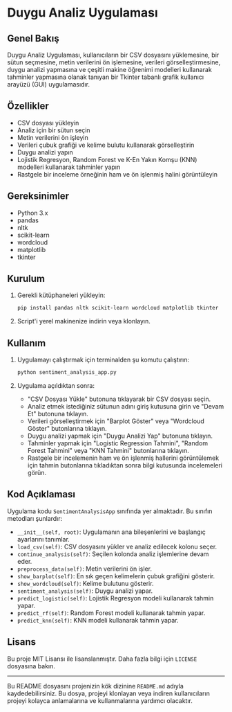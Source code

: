 # Duygu Analiz Uygulaması

## Genel Bakış
Duygu Analiz Uygulaması, kullanıcıların bir CSV dosyasını yüklemesine, bir sütun seçmesine, metin verilerini ön işlemesine, verileri görselleştirmesine, duygu analizi yapmasına ve çeşitli makine öğrenimi modelleri kullanarak tahminler yapmasına olanak tanıyan bir Tkinter tabanlı grafik kullanıcı arayüzü (GUI) uygulamasıdır.

## Özellikler
- CSV dosyası yükleyin
- Analiz için bir sütun seçin
- Metin verilerini ön işleyin
- Verileri çubuk grafiği ve kelime bulutu kullanarak görselleştirin
- Duygu analizi yapın
- Lojistik Regresyon, Random Forest ve K-En Yakın Komşu (KNN) modelleri kullanarak tahminler yapın
- Rastgele bir inceleme örneğinin ham ve ön işlenmiş halini görüntüleyin

## Gereksinimler
- Python 3.x
- pandas
- nltk
- scikit-learn
- wordcloud
- matplotlib
- tkinter

## Kurulum
1. Gerekli kütüphaneleri yükleyin:
    ```bash
    pip install pandas nltk scikit-learn wordcloud matplotlib tkinter
    ```

2. Script'i yerel makinenize indirin veya klonlayın.

## Kullanım
1. Uygulamayı çalıştırmak için terminalden şu komutu çalıştırın:
    ```bash
    python sentiment_analysis_app.py
    ```

2. Uygulama açıldıktan sonra:
    - "CSV Dosyası Yükle" butonuna tıklayarak bir CSV dosyası seçin.
    - Analiz etmek istediğiniz sütunun adını giriş kutusuna girin ve "Devam Et" butonuna tıklayın.
    - Verileri görselleştirmek için "Barplot Göster" veya "Wordcloud Göster" butonlarına tıklayın.
    - Duygu analizi yapmak için "Duygu Analizi Yap" butonuna tıklayın.
    - Tahminler yapmak için "Logistic Regression Tahmini", "Random Forest Tahmini" veya "KNN Tahmini" butonlarına tıklayın.
    - Rastgele bir incelemenin ham ve ön işlenmiş hallerini görüntülemek için tahmin butonlarına tıkladıktan sonra bilgi kutusunda incelemeleri görün.

## Kod Açıklaması
Uygulama kodu `SentimentAnalysisApp` sınıfında yer almaktadır. Bu sınıfın metodları şunlardır:
- `__init__(self, root)`: Uygulamanın ana bileşenlerini ve başlangıç ayarlarını tanımlar.
- `load_csv(self)`: CSV dosyasını yükler ve analiz edilecek kolonu seçer.
- `continue_analysis(self)`: Seçilen kolonda analiz işlemlerine devam eder.
- `preprocess_data(self)`: Metin verilerini ön işler.
- `show_barplot(self)`: En sık geçen kelimelerin çubuk grafiğini gösterir.
- `show_wordcloud(self)`: Kelime bulutunu gösterir.
- `sentiment_analysis(self)`: Duygu analizi yapar.
- `predict_logistic(self)`: Lojistik Regresyon modeli kullanarak tahmin yapar.
- `predict_rf(self)`: Random Forest modeli kullanarak tahmin yapar.
- `predict_knn(self)`: KNN modeli kullanarak tahmin yapar.

## Lisans
Bu proje MIT Lisansı ile lisanslanmıştır. Daha fazla bilgi için `LICENSE` dosyasına bakın.

---

Bu README dosyasını projenizin kök dizinine `README.md` adıyla kaydedebilirsiniz. Bu dosya, projeyi klonlayan veya indiren kullanıcıların projeyi kolayca anlamalarına ve kullanmalarına yardımcı olacaktır.

